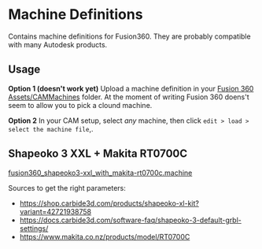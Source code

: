 # Machine Definitions

Contains machine definitions for Fusion360. They are probably compatible with many Autodesk products.

## Usage

**Option 1 (doesn't work yet)** Upload a machine definition in your [Fusion 360 Assets/CAMMachines](https://myhub.autodesk360.com) folder. At the moment
of writing Fusion 360 doens't seem to allow you to pick a clound machine. 

**Option 2** In your CAM setup, select *any* machine, then click `edit >
load > select the machine file`,. 
 

## Shapeoko 3 XXL + Makita RT0700C

[fusion360_shapeoko3-xxl_with_makita-rt0700c.machine](fusion360_shapeoko3-xxl_with_makita-rt0700c.machine)

Sources to get the right parameters:
* https://shop.carbide3d.com/products/shapeoko-xl-kit?variant=42721938758
* https://docs.carbide3d.com/software-faq/shapeoko-3-default-grbl-settings/
* https://www.makita.co.nz/products/model/RT0700C
